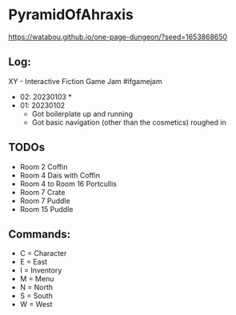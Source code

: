 # PyramidOfAhraxis
https://watabou.github.io/one-page-dungeon/?seed=1653868650

## Log:

XY - Interactive Fiction Game Jam #ifgamejam

* 02: 20230103
    * 
* 01: 20230102
    * Got boilerplate up and running
    * Got basic navigation (other than the cosmetics) roughed in

## TODOs

* Room 2 Coffin
* Room 4 Dais with Coffin
* Room 4 to Room 16 Portcullis
* Room 7 Crate
* Room 7 Puddle
* Room 15 Puddle

## Commands:

* C = Character
* E = East
* I = Inventory
* M = Menu
* N = North
* S = South
* W = West